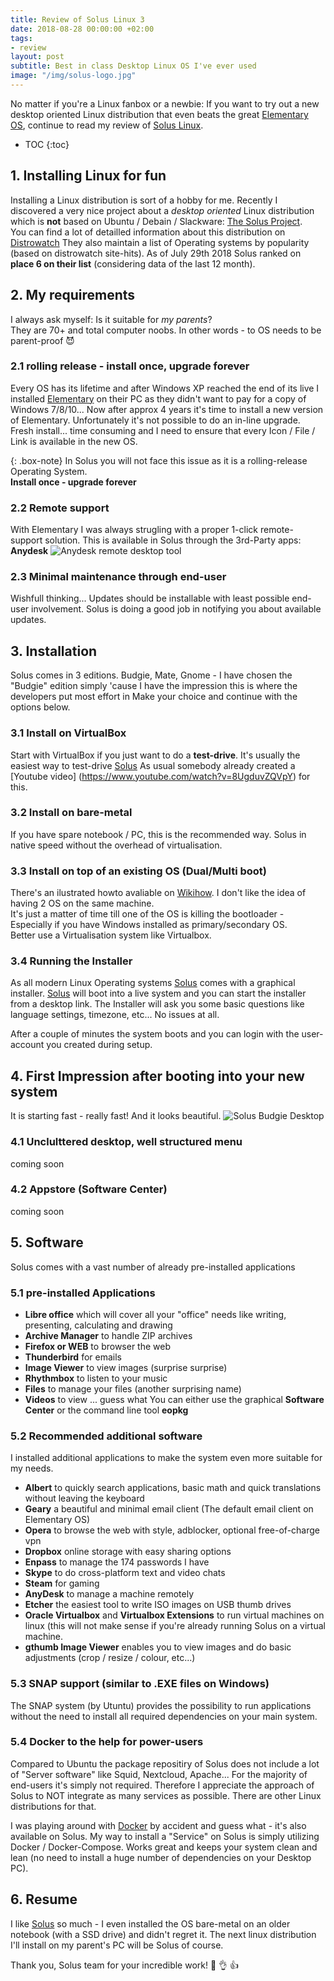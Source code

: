 ```yaml
---
title: Review of Solus Linux 3
date: 2018-08-28 00:00:00 +02:00
tags:
- review
layout: post
subtitle: Best in class Desktop Linux OS I've ever used
image: "/img/solus-logo.jpg"
---
```


No matter if you're a Linux fanbox or a newbie: If you want to try out a new desktop oriented Linux distribution that even beats the great [Elementary OS][Elementary], continue to read my review of [Solus Linux][Solus].

* TOC
{:toc}

## 1. Installing Linux for fun
Installing a Linux distribution is sort of a hobby for me. Recently I discovered a very nice project about a _desktop oriented_ Linux distribution which is **not** based on Ubuntu / Debain / Slackware: [The Solus Project][Solus].  
You can find a lot of detailled information about this distribution on [Distrowatch]
They also maintain a list of Operating systems by popularity (based on distrowatch site-hits).
As of July 29th 2018 Solus ranked on **place 6 on their list** (considering data of the last 12 month).

## 2. My requirements
I always ask myself: Is it suitable for _my parents_?  
They are 70+ and total computer noobs. In other words - to OS needs to be parent-proof :smiling_imp:

### 2.1 rolling release - install once, upgrade forever
Every OS has its lifetime and after Windows XP reached the end of its live I installed [Elementary] on their PC as they didn't want to pay for a copy of Windows 7/8/10...
Now after approx 4 years it's time to install a new version of Elementary. Unfortunately it's not possible to do an in-line upgrade. Fresh install... time consuming and I need to ensure that every Icon / File / Link is available in the new OS.

{: .box-note}
In Solus you will not face this issue as it is a rolling-release Operating System.  
**Install once - upgrade forever**

### 2.2 Remote support
With Elementary I was always strugling with a proper 1-click remote-support solution. This is available in Solus through the 3rd-Party apps: **Anydesk**
![Anydesk remote desktop tool]({{site.baseurl}}/img/anydesk.png)

### 2.3 Minimal maintenance through end-user
Wishfull thinking... Updates should be installable with least possible end-user involvement. Solus is doing a good job in notifying you about available updates.

## 3. Installation
Solus comes in 3 editions. Budgie, Mate, Gnome - I have chosen the "Budgie" edition simply 'cause I have the impression this is where the developers put most effort in
Make your choice and continue with the options below.

### 3.1 Install on VirtualBox
Start with VirtualBox if you just want to do a **test-drive**.
It's usually the easiest way to test-drive [Solus]
As usual somebody already created a [Youtube video] (https://www.youtube.com/watch?v=8UgduvZQVpY) for this.

### 3.2 Install on bare-metal
If you have spare notebook / PC, this is the recommended way. Solus in native speed without the overhead of virtualisation.

### 3.3 Install on top of an existing OS (Dual/Multi boot)
There's an ilustrated howto avaliable on [Wikihow](https://www.wikihow.com/Install-Solus).
I don't like the idea of having 2 OS on the same machine.  
It's just a matter of time till one of the OS is killing the bootloader - Especially if you have Windows installed as primary/secondary OS.  
Better use a Virtualisation system like Virtualbox.

### 3.4 Running the Installer
As all modern Linux Operating systems [Solus] comes with a graphical installer. [Solus] will boot into a live system and you can start the installer from a desktop link.
The Installer will ask you some basic questions like language settings, timezone, etc... No issues at all.

After a couple of minutes the system boots and you can login with the user-account you created during setup.

## 4. First Impression after booting into your new system
It is starting fast - really fast!
And it looks beautiful.
![Solus Budgie Desktop]({{site.baseurl}}/img/solus_budgie.png)


### 4.1 Unclulttered desktop, well structured menu
coming soon

### 4.2 Appstore (Software Center)
coming soon

## 5. Software
Solus comes with a vast number of already pre-installed applications

### 5.1 pre-installed Applications
- **Libre office** which will cover all your "office" needs like writing, presenting, calculating and drawing 
- **Archive Manager** to handle ZIP archives
- **Firefox or WEB** to browser the web
- **Thunderbird** for emails
- **Image Viewer** to view images (surprise surprise)
- **Rhythmbox** to listen to your music
- **Files** to manage your files (another surprising name)
- **Videos** to view ... guess what
You can either use the graphical **Software Center** or the command line tool **eopkg**

### 5.2 Recommended additional software
I installed additional applications to make the system even more suitable for my needs.
- **Albert** to quickly search applications, basic math and quick translations without leaving the keyboard
- **Geary** a beautiful and minimal email client (The default email client on Elementary OS)
- **Opera** to browse the web with style, adblocker, optional free-of-charge vpn
- **Dropbox** online storage with easy sharing options
- **Enpass** to manage the 174 passwords I have
- **Skype** to do cross-platform text and video chats
- **Steam** for gaming
- **AnyDesk** to manage a machine remotely
- **Etcher** the easiest tool to write ISO images on USB thumb drives
- **Oracle Virtualbox** and **Virtualbox Extensions** to run virtual machines on linux (this will not make sense if you're already running Solus on a virtual machine.
- **gthumb Image Viewer** enables you to view images and do basic adjustments (crop / resize / colour, etc...)

### 5.3 SNAP support (similar to .EXE files on Windows)
The SNAP system (by Utuntu) provides the possibility to run applications without the need to install all required dependencies on your main system.

### 5.4 Docker to the help for power-users
Compared to Ubuntu the package repositiry of Solus does not include a lot of "Server software" like Squid, Nextcloud, Apache...
For the majority of end-users it's simply not required. Therefore I appreciate the approach of Solus to NOT integrate as many services as possible. There are other Linux distributions for that.

I was playing around with [Docker] by accident and guess what - it's also available on Solus.
My way to install a "Service" on Solus is simply utilizing Docker / Docker-Compose. Works great and keeps your system clean and lean (no need to install a huge number of dependencies on your Desktop PC).

## 6. Resume
I like [Solus] so much - I even installed the OS bare-metal on an older notebook (with a SSD drive) and didn't regret it. The next linux distribution I'll install on my parent's PC will be Solus of course.

Thank you, Solus team for your incredible work! :clap: :ok_hand: :thumbsup:

[Elementary]: https://elementary.io
[Solus]: https://solus-project.com
[Distrowatch]: https://distrowatch.com/table.php?distribution=solus
[Ubuntu]: https//www.ubuntu.com
[Docker]: https://www.docker.com
